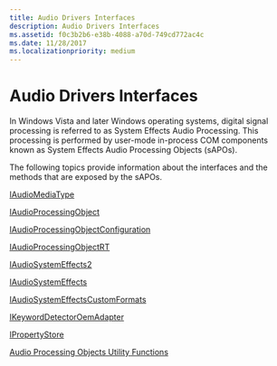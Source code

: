 ```yaml
---
title: Audio Drivers Interfaces
description: Audio Drivers Interfaces
ms.assetid: f0c3b2b6-e38b-4088-a70d-749cd772ac4c
ms.date: 11/28/2017
ms.localizationpriority: medium
---
```


# Audio Drivers Interfaces


In Windows Vista and later Windows operating systems, digital signal processing is referred to as System Effects Audio Processing. This processing is performed by user-mode in-process COM components known as System Effects Audio Processing Objects (sAPOs).

The following topics provide information about the interfaces and the methods that are exposed by the sAPOs.

[IAudioMediaType](https://msdn.microsoft.com/library/windows/hardware/ff536496)

[IAudioProcessingObject](https://msdn.microsoft.com/library/windows/hardware/ff536501)

[IAudioProcessingObjectConfiguration](https://msdn.microsoft.com/library/windows/hardware/ff536502)

[IAudioProcessingObjectRT](https://msdn.microsoft.com/library/windows/hardware/ff536505)

[IAudioSystemEffects2](iaudiosystemeffects2.md)

[IAudioSystemEffects](iaudiosystemeffects.md)

[IAudioSystemEffectsCustomFormats](https://msdn.microsoft.com/library/windows/hardware/ff536515)

[IKeywordDetectorOemAdapter](ikeyworddetectoroemadapter.md)

[IPropertyStore](https://msdn.microsoft.com/library/windows/hardware/ff536954)

[Audio Processing Objects Utility Functions](https://msdn.microsoft.com/library/windows/hardware/ff536213)

 

 





